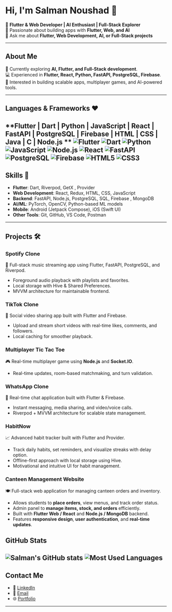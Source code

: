 # Hi, I'm Salman Noushad 👋

🚀 **Flutter & Web Developer | AI Enthusiast | Full-Stack Explorer**  
🌱 Passionate about building apps with **Flutter, Web, and AI**  
💬 Ask me about **Flutter, Web Development, AI, or Full-Stack projects**  

---

## About Me

🎯 Currently exploring **AI, Flutter, and Full-Stack development**.  
💻 Experienced in **Flutter, React, Python, FastAPI, PostgreSQL, Firebase**.  
🌟 Interested in building scalable apps, multiplayer games, and AI-powered tools.  

---

## Languages & Frameworks ❤️

**Flutter | Dart | Python | JavaScript | React | FastAPI | PostgreSQL | Firebase | HTML | CSS | Java | C | Node.js **
![Flutter](https://img.shields.io/badge/Flutter-02569B?style=for-the-badge&logo=flutter&logoColor=white)
![Dart](https://img.shields.io/badge/Dart-0175C2?style=for-the-badge&logo=dart&logoColor=white)
![Python](https://img.shields.io/badge/Python-3776AB?style=for-the-badge&logo=python&logoColor=white)
![JavaScript](https://img.shields.io/badge/JavaScript-F7DF1E?style=for-the-badge&logo=javascript&logoColor=black)
![Node.js](https://img.shields.io/badge/Node.js-339933?style=for-the-badge&logo=node.js&logoColor=white)
![React](https://img.shields.io/badge/React-61DAFB?style=for-the-badge&logo=react&logoColor=black)
![FastAPI](https://img.shields.io/badge/FastAPI-009688?style=for-the-badge&logo=fastapi&logoColor=white)
![PostgreSQL](https://img.shields.io/badge/PostgreSQL-336791?style=for-the-badge&logo=postgresql&logoColor=white)
![Firebase](https://img.shields.io/badge/Firebase-FFCA28?style=for-the-badge&logo=firebase&logoColor=black)
![HTML5](https://img.shields.io/badge/HTML5-E34F26?style=for-the-badge&logo=html5&logoColor=white)
![CSS3](https://img.shields.io/badge/CSS3-1572B6?style=for-the-badge&logo=css3&logoColor=white)
---

## Skills 🚀

- **Flutter**: Dart, Riverpod, GetX , Provider  
- **Web Development**: React, Redux, HTML, CSS, JavaScript  
- **Backend**: FastAPI, Node.js, PostgreSQL, SQL, Firebase , MongoDB
- **AI/ML**:  PyTorch, OpenCV, Python-based ML models  
- **Mobile**: Android (Jetpack Compose), iOS (Swift UI)  
- **Other Tools**: Git, GitHub, VS Code, Postman  

---

## Projects 🛠️

### **Spotify Clone**  
🎵 Full-stack music streaming app using Flutter, FastAPI, PostgreSQL, and Riverpod.  
- Foreground audio playback with playlists and favorites.  
- Local storage with Hive & Shared Preferences.  
- MVVM architecture for maintainable frontend.  

### **TikTok Clone**  
📱 Social video sharing app built with Flutter and Firebase.  
- Upload and stream short videos with real-time likes, comments, and followers.  
- Local caching for smoother playback.  

### **Multiplayer Tic Tac Toe**  
🎮 Real-time multiplayer game using **Node.js** and **Socket.IO**.  
- Real-time updates, room-based matchmaking, and turn validation.  

### **WhatsApp Clone**  
💬 Real-time chat application built with Flutter & Firebase.  
- Instant messaging, media sharing, and video/voice calls.  
- Riverpod + MVVM architecture for scalable state management.  

### **HabitNow**  
📈 Advanced habit tracker built with Flutter and Provider.  
- Track daily habits, set reminders, and visualize streaks with delay option.  
- Offline-first approach with local storage using Hive.  
- Motivational and intuitive UI for habit management.  

### **Canteen Management Website**  
🍽️ Full-stack web application for managing canteen orders and inventory.  
- Allows students to **place orders**, view menus, and track order status.  
- Admin panel to **manage items, stock, and orders** efficiently.  
- Built with **Flutter Web / React** and **Node.js / MongoDB** backend.  
- Features **responsive design**, **user authentication**, and **real-time updates**. 

## GitHub Stats

![Salman's GitHub stats](https://github-readme-stats.vercel.app/api?username=salmanz64&show_icons=true&theme=radical)
![Most Used Languages](https://github-readme-stats.vercel.app/api/top-langs/?username=salmanz64&layout=compact&theme=radical)
---

## Contact Me

- 💼 [LinkedIn]((https://www.linkedin.com/in/salman-t-a87419255/))  
- 📨 [Email](salmannoushad003@gmail.com)  
- 🌐 [Portfolio](https://your-portfolio-link.com)  

---

